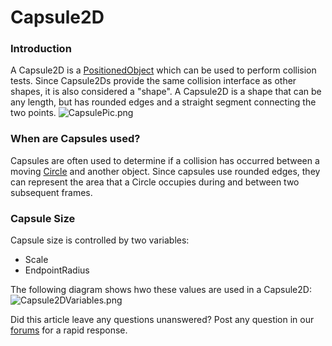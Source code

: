 # Capsule2D

### Introduction

A Capsule2D is a [PositionedObject](../../../../frb/docs/index.php) which can be used to perform collision tests. Since Capsule2Ds provide the same collision interface as other shapes, it is also considered a "shape". A Capsule2D is a shape that can be any length, but has rounded edges and a straight segment connecting the two points. ![CapsulePic.png](../../../../.gitbook/assets/migrated\_media-CapsulePic.png)

### When are Capsules used?

Capsules are often used to determine if a collision has occurred between a moving [Circle](../../../../frb/docs/index.php) and another object. Since capsules use rounded edges, they can represent the area that a Circle occupies during and between two subsequent frames.

### Capsule Size

Capsule size is controlled by two variables:

* Scale
* EndpointRadius

The following diagram shows hwo these values are used in a Capsule2D: ![Capsule2DVariables.png](../../../../.gitbook/assets/migrated\_media-Capsule2DVariables.png)

Did this article leave any questions unanswered? Post any question in our [forums](../../../../frb/forum.md) for a rapid response.
